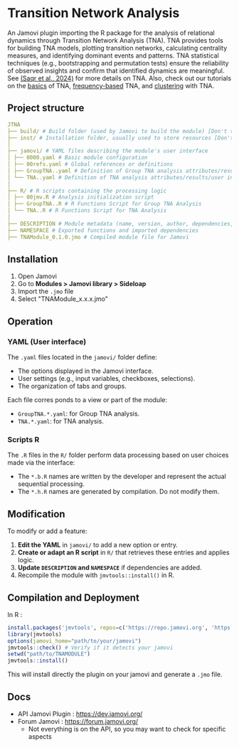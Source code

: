 # Transition Network Analysis
An Jamovi plugin importing the R package for the analysis of relational dynamics through Transition Network Analysis (TNA). TNA provides tools for building TNA models, plotting transition networks, calculating centrality measures, and identifying dominant events and patterns. TNA statistical techniques (e.g., bootstrapping and permutation tests) ensure the reliability of observed insights and confirm that identified dynamics are meaningful. See [(Saqr et al., 2024)](https://doi.org/10.1145/3706468.3706513) for more details on TNA. Also, check out our tutorials on the [basics](https://lamethods.org/book2/chapters/ch15-tna/ch15-tna.html) of TNA, [frequency-based](https://lamethods.org/book2/chapters/ch16-ftna/ch16-ftna.html) TNA, and [clustering](https://lamethods.org/book2/chapters/ch17-tna-clusters/ch17-tna-clusters.html) with TNA.

## Project structure
```yaml
JTNA
├── build/ # Build folder (used by Jamovi to build the module) [Don't touch]
├── inst/ # Installation folder, usually used to store resources [Don't touch]
│
├── jamovi/ # YAML files describing the module's user interface
│ ├── 0000.yaml # Basic module configuration
│ ├── 00refs.yaml # Global references or definitions
│ ├── GroupTNA..yaml # Definition of Group TNA analysis attributes/results/user interface (a;r;u)
│ └── TNA..yaml # Definition of TNA analysis attributes/results/user interface (a;r;u)
│
├── R/ # R scripts containing the processing logic
│ ├── 00jmv.R # Analysis initialization script
│ ├── GroupTNA..R # R Functions Script for Group TNA Analysis
│ └── TNA..R # R Functions Script for TNA Analysis
│
├── DESCRIPTION # Module metadata (name, version, author, dependencies, etc.)
├── NAMESPACE # Exported functions and imported dependencies
├── TNAModule_0.1.0.jmo # Compiled module file for Jamovi
```

## Installation

1. Open Jamovi
2. Go to **Modules > Jamovi library > Sideloap** 
3. Import the `.jmo` file
4. Select "TNAModule_x.x.x.jmo"

## Operation

### YAML (User interface)

The `.yaml` files located in the `jamovi/` folder define:

- The options displayed in the Jamovi interface.
- User settings (e.g., input variables, checkboxes, selections).
- The organization of tabs and groups.

Each file corres    ponds to a view or part of the module:

- `GroupTNA.*.yaml`: for Group TNA analysis.
- `TNA.*.yaml`: for TNA analysis.

### Scripts R

The `.R` files in the `R/` folder perform data processing based on user choices made via the interface:

- The `*.b.R` names are written by the developer and represent the actual sequential processing.
- The `*.h.R` names are generated by compilation. Do not modify them. 

## Modification

To modify or add a feature:

1. **Edit the YAML** in `jamovi/` to add a new option or entry.
2. **Create or adapt an R script** in `R/` that retrieves these entries and applies logic.
3. **Update `DESCRIPTION` and `NAMESPACE`** if dependencies are added.
4. Recompile the module with `jmvtools::install()` in R.

## Compilation and Deployment

In R :

```r
install.packages('jmvtools', repos=c('https://repo.jamovi.org', 'https://cran.r-project.org')) # If you don't have the library, you need to install it.
library(jmvtools)
options(jamovi_home="path/to/your/jamovi")
jmvtools::check() # Verify if it detects your jamovi
setwd("path/to/TNAMODULE")
jmvtools::install()
```

This will install directly the plugin on your jamovi and generate a `.jmo` file.

## Docs
* API Jamovi Plugin : https://dev.jamovi.org/
* Forum Jamovi : https://forum.jamovi.org/
    * Not everything is on the API, so you may want to check for specific aspects
